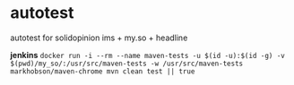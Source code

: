 # autotest
autotest for solidopinion
ims + my.so + headline

**jenkins**
`docker run -i --rm --name maven-tests -u $(id -u):$(id -g) -v $(pwd)/my_so/:/usr/src/maven-tests -w /usr/src/maven-tests markhobson/maven-chrome mvn clean test || true`

